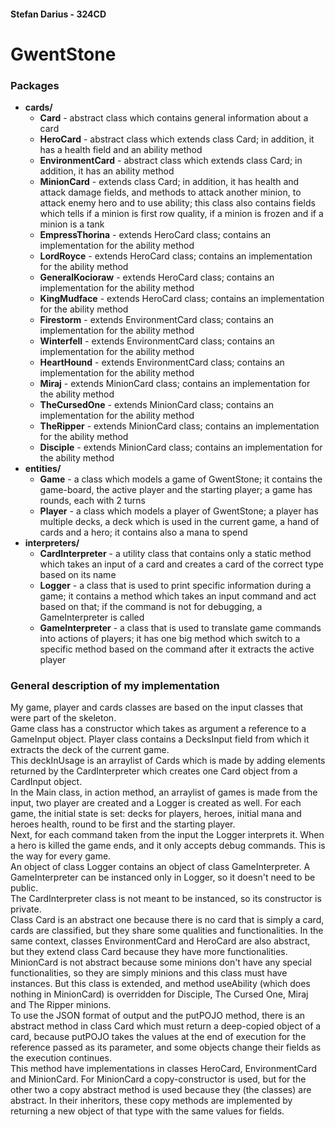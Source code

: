 #### Stefan Darius - 324CD
# GwentStone

### Packages

* **cards/**
    * **Card** - abstract class which contains general information about a card
    * **HeroCard** - abstract class which extends class Card; in addition, it has a health field and an ability method
    * **EnvironmentCard** - abstract class which extends class Card; in addition, it has an ability method
    * **MinionCard** - extends class Card; in addition, it has health and attack damage fields, and methods to attack another minion, to attack enemy hero and to use ability; this class also contains fields which tells if a minion is first row quality, if a minion is frozen and if a minion is a tank
    * **EmpressThorina** - extends HeroCard class; contains an implementation for the ability method
    * **LordRoyce** - extends HeroCard class; contains an implementation for the ability method
    * **GeneralKocioraw** - extends HeroCard class; contains an implementation for the ability method
    * **KingMudface** - extends HeroCard class; contains an implementation for the ability method
    * **Firestorm** - extends EnvironmentCard class; contains an implementation for the ability method
    * **Winterfell** - extends EnvironmentCard class; contains an implementation for the ability method
    * **HeartHound** - extends EnvironmentCard class; contains an implementation for the ability method
    * **Miraj** - extends MinionCard class; contains an implementation for the ability method
    * **TheCursedOne** - extends MinionCard class; contains an implementation for the ability method
    * **TheRipper** - extends MinionCard class; contains an implementation for the ability method
    * **Disciple** - extends MinionCard class; contains an implementation for the ability method
* **entities/**
    * **Game** - a class which models a game of GwentStone; it contains the game-board, the active player and the starting player; a game has rounds, each with 2 turns
    * **Player** - a class which models a player of GwentStone; a player has multiple decks, a deck which is used in the current game, a hand of cards and a hero; it contains also a mana to spend
* **interpreters/**
    * **CardInterpreter** - a utility class that contains only a static method which takes an input of a card and creates a card of the correct type based on its name
    * **Logger** - a class that is used to print specific information during a game; it contains a method which takes an input command and act based on that; if the command is not for debugging, a GameInterpreter is called
    * **GameInterpreter** - a class that is used to translate game commands into actions of players; it has one big method which switch to a specific method based on the command after it extracts the active player

### General description of my implementation
My game, player and cards classes are based on the input classes that were part of the skeleton.  
Game class has a constructor which takes as argument a reference to a GameInput object. Player class contains a DecksInput field from which it extracts the deck of the current game.  
This deckInUsage is an arraylist of Cards which is made by adding elements returned by the CardInterpreter which creates one Card object from a CardInput object.  
In the Main class, in action method, an arraylist of games is made from the input, two player are created and a Logger is created as well. 
For each game, the initial state is set: decks for players, heroes, initial mana and heroes health, round to be first and the starting player.  
Next, for each command taken from the input the Logger interprets it. When a hero is killed the game ends, and it only accepts debug commands. This is the way for every game.  
An object of class Logger contains an object of class GameInterpreter. A GameInterpreter can be instanced only in Logger, so it doesn't need to be public.  
The CardInterpreter class is not meant to be instanced, so its constructor is private.  
Class Card is an abstract one because there is no card that is simply a card, cards are classified, but they share some qualities and functionalities. 
In the same context, classes EnvironmentCard and HeroCard are also abstract, but they extend class Card because they have more functionalities. 
MinionCard is not abstract because some minions don't have any special functionalities, so they are simply minions and this class must have instances. But this class is extended, 
and method useAbility (which does nothing in MinionCard) is overridden for Disciple, The Cursed One, Miraj and The Ripper minions.  
To use the JSON format of output and the putPOJO method, there is an abstract method in class Card which must return a deep-copied object of a card, because putPOJO takes the values 
at the end of execution for the reference passed as its parameter, and some objects change their fields as the execution continues.  
This method have implementations in classes HeroCard, EnvironmentCard and MinionCard. For MinionCard a copy-constructor is used, but for the other two a copy abstract method is used because they (the classes) are abstract.
In their inheritors, these copy methods are implemented by returning a new object of that type with the same values for fields.

